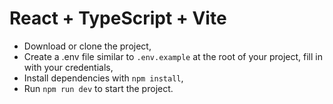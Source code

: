 # React + TypeScript + Vite

- Download or clone the project,
- Create a .env file similar to `.env.example` at the root of your project, fill in with your credentials,
- Install dependencies with `npm install`,
- Run `npm run dev` to start the project.